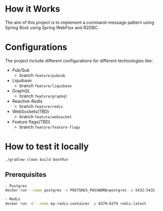 # How it Works
The aim of this project is to implement a command-message
pattern using Spring Boot using Spring WebFlux and R2DBC.

# Configurations
The project include different configurations for different 
technologies like:
- Pub/Sub
  - branch `feature/pubsub`
- Liquibase
  - branch `feature/liquibase`
- GraphQL
  - branch `feature/graphql`
- Reactive-Redis
  - branch `feature/redis`
- WebSockets(TBD)
  - branch `feature/websocket`
- Feature flags(TBD)
  - branch `feature/feature-flags`
# How to test it locally

``` bash
./gradlew clean build bootRun
```


## Prerequisites
``` bash
- Postgres
docker run --name postgres -e POSTGRES_PASSWORD=postgres -p 5432:5432 -d postgres

- Redis
docker run -d --name my-redis-container -p 6379:6379 redis:latest
```

